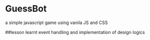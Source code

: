 # GuessBot
a simple javascript game using vanila JS and CSS

##lesson learnt
event handling and implementation of design logics
